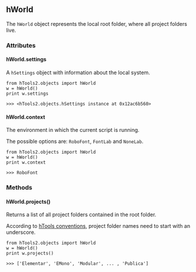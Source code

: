 ## hWorld

The `hWorld` object represents the local root folder, where all project folders live.

### Attributes

#### hWorld.settings

A `hSettings` object with information about the local system.

    from hTools2.objects import hWorld
    w = hWorld()
    print w.settings

    >>> <hTools2.objects.hSettings instance at 0x12ac6b560>

#### hWorld.context

The environment in which the current script is running.

The possible options are: `RoboFont`, `FontLab` and `NoneLab`.

    from hTools2.objects import hWorld
    w = hWorld()
    print w.context

    >>> RoboFont


### Methods

#### hWorld.projects()

Returns a list of all project folders contained in the root folder.

According to [hTools conventions](http://hipertipo.com/content/htools2/about/conventions/), project folder names need to start with an underscore.

    from hTools2.objects import hWorld
    w = hWorld()
    print w.projects()

    >>> ['Elementar', 'EMono', 'Modular', ... , 'Publica']
